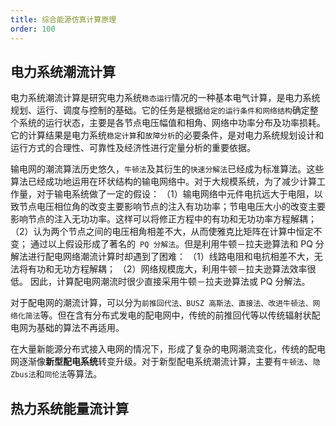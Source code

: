 ```yaml
---
title: 综合能源仿真计算原理
order: 100
---
```



## 电力系统潮流计算

电力系统潮流计算是研究电力系统`稳态运行`情况的一种基本电气计算，是电力系统规划、运行、调度与控制的基础。它的任务是根据`给定的运行条件和网络结构`确定整个系统的运行状态，主要是各节点电压幅值和相角、网络中功率分布及功率损耗。它的计算结果是电力系统`稳定计算`和`故障分析`的必要条件，是对电力系统规划设计和运行方式的合理性、可靠性及经济性进行定量分析的重要依据。


输电网的潮流算法历史悠久，`牛顿法`及其衍生的`快速分解法`已经成为标准算法。这些算法已经成功地运用在环状结构的输电网络中。对于大规模系统，为了减少计算工作量，对于输电系统做了一定的假设：
（1）输电网络中元件电抗远大于电阻，以致节点电压相位角的改变主要影响节点的注入有功功率；节电电压大小的改变主要影响节点的注入无功功率。这样可以将修正方程中的有功和无功功率方程解耦； 
（2）认为两个节点之间的电压相角相差不大，从而使雅克比矩阵在计算中恒定不变；
通过以上假设形成了著名的` PQ 分解法`。但是利用牛顿－拉夫逊算法和 PQ 分解法进行配电网络潮流计算时却遇到了困难：
（1）线路电阻和电抗相差不大，无法将有功和无功方程解耦；
（2）网络规模庞大，利用牛顿－拉夫逊算法效率很低。
因此，计算配电网潮流时很少直接采用牛顿－拉夫逊算法或 PQ 分解法。


对于配电网的潮流计算，可以分为`前推回代法、BUSZ 高斯法、直接法、改进牛顿法、网络化简法`等。但在含有分布式发电的配电网中，传统的前推回代等以传统辐射状配电网为基础的算法不再适用。

在大量新能源分布式接入电网的情况下，形成了复杂的电网潮流变化，传统的配电网逐渐像**新型配电系统**转变升级。对于新型配电系统潮流计算，主要有`牛顿法`、`隐Zbus法`和`同伦法`等算法。

## 热力系统能量流计算
